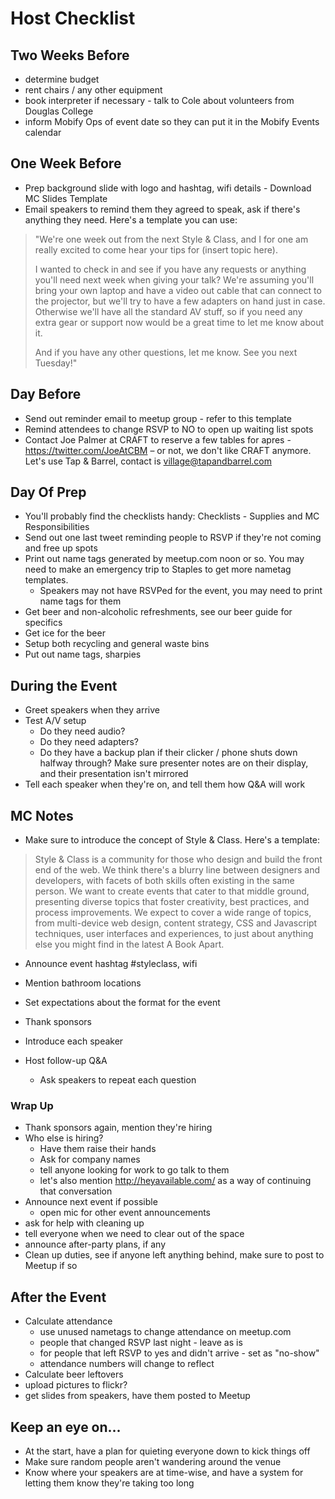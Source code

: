 # Host Checklist

## Two Weeks Before

* determine budget
* rent chairs / any other equipment
* book interpreter if necessary - talk to Cole about volunteers from Douglas College
* inform Mobify Ops of event date so they can put it in the Mobify Events calendar

## One Week Before

* Prep background slide with logo and hashtag, wifi details - Download MC Slides Template
* Email speakers to remind them they agreed to speak, ask if there's anything they need. Here's a template you can use:
 
> "We're one week out from the next Style & Class, and I for one am really excited to come hear your tips for (insert topic here).
>
> I wanted to check in and see if you have any requests or anything you'll need next week when giving your talk? We're assuming you'll bring your own laptop and have a video out cable that can connect to the projector, but we'll try to have a few adapters on hand just in case. Otherwise we'll have all the standard AV stuff, so if you need any extra gear or support now would be a great time to let me know about it.
>
> And if you have any other questions, let me know. See you next Tuesday!"

## Day Before

* Send out reminder email to meetup group - refer to this template
* Remind attendees to change RSVP to NO to open up waiting list spots
* Contact Joe Palmer at CRAFT to reserve a few tables for apres - https://twitter.com/JoeAtCBM – or not, we don't like CRAFT anymore. Let's use Tap & Barrel, contact is village@tapandbarrel.com

## Day Of Prep

* You'll probably find the checklists handy: Checklists - Supplies and MC Responsibilities
* Send out one last tweet reminding people to RSVP if they're not coming and free up spots
* Print out name tags generated by meetup.com noon or so. You may need to make an emergency trip to Staples to get more nametag templates.
	* Speakers may not have RSVPed for the event, you may need to print name tags for them
* Get beer and non-alcoholic refreshments, see our beer guide for specifics
* Get ice for the beer
* Setup both recycling and general waste bins
* Put out name tags, sharpies

## During the Event

* Greet speakers when they arrive
* Test A/V setup
	* Do they need audio?
	* Do they need adapters?
	* Do they have a backup plan if their clicker / phone shuts down halfway through? Make sure presenter notes are on their display, and their presentation isn't mirrored
* Tell each speaker when they're on, and tell them how Q&A will work

## MC Notes

* Make sure to introduce the concept of Style & Class. Here's a template:

> Style & Class is a community for those who design and build the front end of the web. We think there's a blurry line between designers and developers, with facets of both skills often existing in the same person. We want to create events that cater to that middle ground, presenting diverse topics that foster creativity, best practices, and process improvements. We expect to cover a wide range of topics, from multi-device web design, content strategy, CSS and Javascript techniques, user interfaces and experiences, to just about anything else you might find in the latest A Book Apart.

* Announce event hashtag #styleclass, wifi
* Mention bathroom locations
* Set expectations about the format for the event
* Thank sponsors

* Introduce each speaker
* Host follow-up Q&A
	* Ask speakers to repeat each question

### Wrap Up

* Thank sponsors again, mention they're hiring
* Who else is hiring? 
	* Have them raise their hands
 	* Ask for company names
 	* tell anyone looking for work to go talk to them
 	* let's also mention http://heyavailable.com/ as a way of continuing that conversation
* Announce next event if possible
	* open mic for other event announcements
* ask for help with cleaning up
* tell everyone when we need to clear out of the space
* announce after-party plans, if any
* Clean up duties, see if anyone left anything behind, make sure to post to Meetup if so

## After the Event

* Calculate attendance
	* use unused nametags to change attendance on meetup.com
	* people that changed RSVP last night - leave as is
	* for people that left RSVP to yes and didn't arrive - set as "no-show"
	* attendance numbers will change to reflect
* Calculate beer leftovers
* upload pictures to flickr?
* get slides from speakers, have them posted to Meetup

## Keep an eye on...

* At the start, have a plan for quieting everyone down to kick things off
* Make sure random people aren't wandering around the venue
* Know where your speakers are at time-wise, and have a system for letting them know they're taking too long